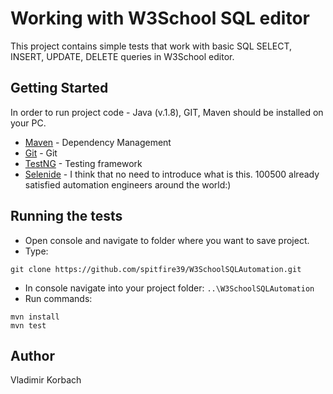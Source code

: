 # Working with W3School SQL editor 
This project contains simple tests that work with basic SQL SELECT, INSERT, UPDATE, DELETE queries in W3School editor.


## Getting Started

In order to run project code - Java (v.1.8), GIT, Maven should be installed on your PC.
* [Maven](https://maven.apache.org/) - Dependency Management
* [Git](https://www.atlassian.com/git/tutorials/install-git) - Git
* [TestNG](https://testng.org/doc/) - Testing framework
* [Selenide](https://ru.selenide.org/documentation.html) - I think that no need to introduce what is this. 100500 already satisfied automation engineers around the world:)


## Running the tests

* Open console and navigate to folder where you want to save project.
* Type: 
```
git clone https://github.com/spitfire39/W3SchoolSQLAutomation.git
```
* In console navigate into your project folder:
``
..\W3SchoolSQLAutomation
``
* Run commands: 
```
mvn install
mvn test
```

## Author

Vladimir Korbach
